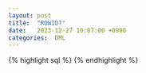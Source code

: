 ```yaml
---
layout: post
title:  "ROWID?"
date:   2023-12-27 10:07:00 +0900
categories:  DML
---
```


{% highlight sql %}
{% endhighlight %}
